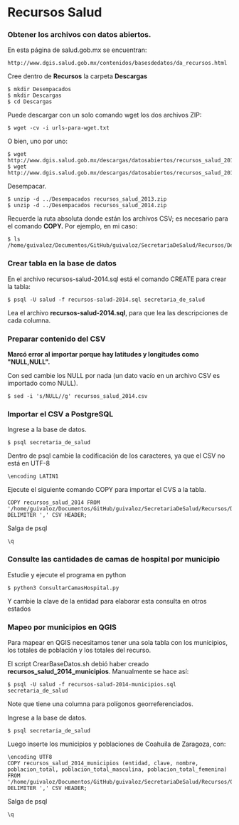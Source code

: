 
# Recursos Salud

### Obtener los archivos con datos abiertos.

En esta página de salud.gob.mx se encuentran:

    http://www.dgis.salud.gob.mx/contenidos/basesdedatos/da_recursos.html

Cree dentro de **Recursos** la carpeta **Descargas**

    $ mkdir Desempacados
    $ mkdir Descargas
    $ cd Descargas

Puede descargar con un solo comando wget los dos archivos ZIP:

    $ wget -cv -i urls-para-wget.txt

O bien, uno por uno:

    $ wget http://www.dgis.salud.gob.mx/descargas/datosabiertos/recursos_salud_2013.zip
    $ wget http://www.dgis.salud.gob.mx/descargas/datosabiertos/recursos_salud_2014.zip

Desempacar.

    $ unzip -d ../Desempacados recursos_salud_2013.zip
    $ unzip -d ../Desempacados recursos_salud_2014.zip

Recuerde la ruta absoluta donde están los archivos CSV; es necesario para el comando **COPY.** Por ejemplo, en mi caso:

    $ ls /home/guivaloz/Documentos/GitHub/guivaloz/SecretariaDeSalud/Recursos/Desempacados/recursos_salud_2014.csv

### Crear tabla en la base de datos

En el archivo recursos-salud-2014.sql está el comando CREATE para crear la tabla:

    $ psql -U salud -f recursos-salud-2014.sql secretaria_de_salud

Lea el archivo **recursos-salud-2014.sql**, para que lea las descripciones de cada columna.

### Preparar contenido del CSV

**Marcó error al importar porque hay latitudes y longitudes como "NULL,NULL".**

Con sed cambie los NULL por nada (un dato vacío en un archivo CSV es importado como NULL).

    $ sed -i 's/NULL//g' recursos_salud_2014.csv

### Importar el CSV a PostgreSQL

Ingrese a la base de datos.

    $ psql secretaria_de_salud

Dentro de psql cambie la codificación de los caracteres, ya que el CSV no está en UTF-8

    \encoding LATIN1

Ejecute el siguiente comando COPY para importar el CVS a la tabla.

    COPY recursos_salud_2014 FROM '/home/guivaloz/Documentos/GitHub/guivaloz/SecretariaDeSalud/Recursos/Desempacados/recursos_salud_2014.csv' DELIMITER ',' CSV HEADER;

Salga de psql

    \q

### Consulte las cantidades de camas de hospital por municipio

Estudie y ejecute el programa en python

    $ python3 ConsultarCamasHospital.py

Y cambie la clave de la entidad para elaborar esta consulta en otros estados

### Mapeo por municipios en QGIS

Para mapear en QGIS necesitamos tener una sola tabla con los municipios, los totales de población y los totales del recurso.

El script CrearBaseDatos.sh debió haber creado **recursos_salud_2014_municipios**. Manualmente se hace así:

    $ psql -U salud -f recursos-salud-2014-municipios.sql secretaria_de_salud

Note que tiene una columna para polígonos georreferenciados.

Ingrese a la base de datos.

    $ psql secretaria_de_salud

Luego inserte los municipios y poblaciones de Coahuila de Zaragoza, con:

    \encoding UTF8
    COPY recursos_salud_2014_municipios (entidad, clave, nombre, poblacion_total, poblacion_total_masculina, poblacion_total_femenina) FROM '/home/guivaloz/Documentos/GitHub/guivaloz/SecretariaDeSalud/Recursos/05CoahuilaDeZaragoza.csv' DELIMITER ',' CSV HEADER;

Salga de psql

    \q
